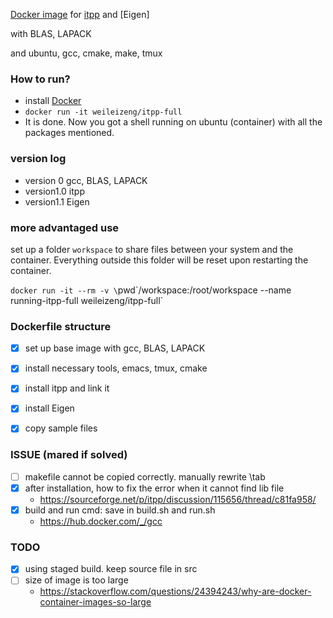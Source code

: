 [Docker image](https://hub.docker.com/repository/docker/weileizeng/itpp-full) for [itpp](http://itpp.sourceforge.net/4.3.1/) and [Eigen]

with BLAS, LAPACK

and ubuntu, gcc, cmake, make, tmux

### How to run?
- install [Docker](https://www.docker.com/)
- `docker run -it weileizeng/itpp-full`
- It is done. Now you got a shell running on ubuntu (container) with all the packages mentioned.


### version log
- version 0  gcc, BLAS, LAPACK
- version1.0 itpp
- version1.1 Eigen 


### more advantaged use
set up a folder `workspace` to share files between your system and the container. Everything outside this folder will be reset upon restarting the container.

`docker run -it --rm -v \`pwd\`/workspace:/root/workspace --name running-itpp-full weileizeng/itpp-full`


### Dockerfile structure
- [x] set up base image with gcc, BLAS, LAPACK
- [x] install necessary tools, emacs, tmux, cmake
- [x] install itpp and link it
- [x] install Eigen
- [x] copy sample files


### ISSUE (mared if solved)
- [ ] makefile cannot be copied correctly. manually rewrite \tab
- [x] after installation, how to fix the error when it cannot find lib file
  - https://sourceforge.net/p/itpp/discussion/115656/thread/c81fa958/
- [x] build and run cmd: save in build.sh and run.sh
  - https://hub.docker.com/_/gcc


### TODO
- [x] using staged build. keep source file in src
- [ ] size of image is too large
  - https://stackoverflow.com/questions/24394243/why-are-docker-container-images-so-large


